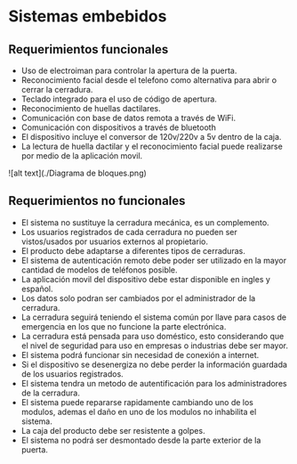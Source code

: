# Sistemas embebidos


## Requerimientos funcionales
* Uso de electroiman para controlar la apertura de la puerta.
* Reconocimiento facial desde el telefono como alternativa para abrir o cerrar la cerradura.
* Teclado integrado para el uso de código de apertura.
* Reconocimiento de huellas dactilares.
* Comunicación con base de datos remota a través de WiFi.
* Comunicación con dispositivos a través de bluetooth
* El dispositivo incluye el conversor de 120v/220v a 5v dentro de la caja.
* La lectura de huella dactilar y el reconocimiento facial puede realizarse por medio de la aplicación movil.

![alt text](./Diagrama de bloques.png)

## Requerimientos no funcionales
* El sistema no sustituye la cerradura mecánica, es un complemento.
* Los usuarios registrados de cada cerradura no pueden ser vistos/usados por usuarios externos al propietario.
* El producto debe adaptarse a diferentes tipos de cerraduras.
* El sistema de autenticación remoto debe poder ser utilizado en la mayor cantidad de modelos de teléfonos posible.
* La aplicación movil del dispositivo debe estar disponible en ingles y español.
* Los datos solo podran ser cambiados por el administrador de la cerradura.
* La cerradura seguirá teniendo el sistema común por llave para casos de emergencia en los que no funcione la parte electrónica.
* La cerradura está pensada para uso doméstico, esto considerando que el nivel de seguridad para uso en empresas o industrias debe ser mayor.
* El sistema podrá funcionar sin necesidad de conexión a internet.
* Si el dispositivo se desenergiza no debe perder la información guardada de los usuarios registrados.
* El sistema tendra un metodo de autentificación para los administradores de la cerradura.
* El sistema puede repararse rapidamente cambiando uno de los modulos, ademas el daño en uno de los modulos no inhabilita el sistema.
* La caja del producto debe ser resistente a golpes.
* El sistema no podrá ser desmontado desde la parte exterior de la puerta.

